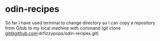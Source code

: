 # odin-recipes
So far I have used terminal to change directory so I can copy a repository from Gitub to my local machine with command    (git clone git@github.com:drfizzypops/odin-recipes.git)
